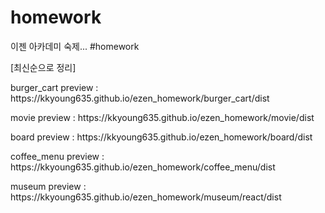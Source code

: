 # homework

이젠 아카데미 숙제...
#homework

[최신순으로 정리]

<p>burger_cart preview : https://kkyoung635.github.io/ezen_homework/burger_cart/dist</p>
<p>movie preview : https://kkyoung635.github.io/ezen_homework/movie/dist</p>
<p>board preview : https://kkyoung635.github.io/ezen_homework/board/dist</p>
<p>coffee_menu preview : https://kkyoung635.github.io/ezen_homework/coffee_menu/dist</p>
<p>museum preview : https://kkyoung635.github.io/ezen_homework/museum/react/dist</p>

